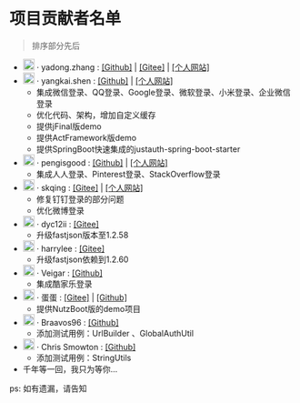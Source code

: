 # 项目贡献者名单

> 排序部分先后

- <img src="https://avatar.gitee.com/uploads/99/784199_yadong.zhang.png!avatar100?1462325358" width="20"> · yadong.zhang :  <a href="https://github.com/zhangyd-c" target="_blank">[Github]</a> | <a href="https://gitee.com/yadong.zhang" target="_blank">[Gitee]</a> | <a href="https://www.zhyd.me" target="_blank">[个人网站]</a>
- <img src="https://avatars0.githubusercontent.com/u/10429917?s=460&v=4" width="20"> · yangkai.shen :  <a href="https://github.com/xkcoding" target="_blank">[Github]</a> | <a href="https://xkcoding.com" target="_blank">[个人网站]</a>    
  - 集成微信登录、QQ登录、Google登录、微软登录、小米登录、企业微信登录
  - 优化代码、架构，增加自定义缓存
  - 提供jFinal版demo
  - 提供ActFramework版demo
  - 提供SpringBoot快速集成的justauth-spring-boot-starter
- <img src="https://avatars2.githubusercontent.com/u/2988765?s=115&v=4" width="20"> · pengisgood :  <a href="https://github.com/pengisgood" target="_blank">[Github]</a> | <a href="https://pengisgood.github.io" target="_blank">[个人网站]</a>
  - 集成人人登录、Pinterest登录、StackOverflow登录
- <img src="https://avatar.gitee.com/uploads/51/1651_dolphinboy.png!avatar100?1479346570" width="20"> · skqing :  <a href="https://gitee.com/skqing" target="_blank">[Gitee]</a> | <a href="https://my.oschina.net/dolphinboy" target="_blank">[个人网站]</a>    
  - 修复钉钉登录的部分问题
  - 优化微博登录
- <img src="https://avatars1.githubusercontent.com/u/47110161?s=88&v=4" width="20"> · dyc12ii :  <a href="https://github.com/dyc12ii" target="_blank">[Gitee]</a>
  - 升级fastjson版本至1.2.58
- <img src="https://gitee.com/uploads/22/4981222_harryleexyz.png?1556524275" width="20"> · harrylee :  <a href="https://gitee.com/harryleexyz" target="_blank">[Gitee]</a>
  - 升级fastjson依赖到1.2.60
- <img src="https://avatars3.githubusercontent.com/u/32814990?s=460&v=4" width="20"> · Veigar :  <a href="https://github.com/wuweiqi1993" target="_blank">[Github]</a>
  -  集成酷家乐登录
- <img src="https://avatar.gitee.com/uploads/24/1280924_TopCoderMyDream.png!avatar200?1523763232" width="20"> · 蛋蛋 :  <a href="https://gitee.com/TopCoderMyDream" target="_blank">[Gitee]</a> | <a href="https://github.com/EggsBlue" target="_blank">[Github]</a>
  -  提供NutzBoot版的demo项目
- <img src="https://avatars0.githubusercontent.com/u/35978114?s=180&v=4" width="20"> · Braavos96 :  <a href="https://github.com/Braavos96" target="_blank">[Github]</a>
  -  添加测试用例：UrlBuilder 、GlobalAuthUtil 
- <img src="https://avatars0.githubusercontent.com/u/283483?s=180&v=4" width="20"> · Chris Smowton :  <a href="https://github.com/smowton" target="_blank">[Github]</a>
  -  添加测试用例：StringUtils
- 千年等一回，我只为等你...

ps: 如有遗漏，请告知
